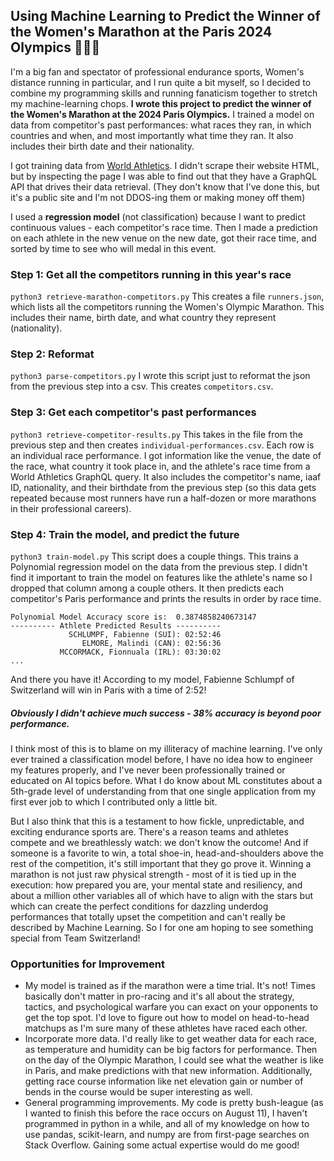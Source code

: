 ## Using Machine Learning to Predict the Winner of the Women's Marathon at the Paris 2024 Olympics 🥇🏃‍♀️
I'm a big fan and spectator of professional endurance sports, Women's distance running in particular, and I run quite a bit myself, so I decided to combine my programming skills and running fanaticism together to stretch my machine-learning chops. __I wrote this project to predict the winner of the Women's Marathon at the 2024 Paris Olympics.__
I trained a model on data from competitor's past performances: what races they ran, in which countries and when, and most importantly what time they ran. It also includes their birth date and their nationality.

I got training data from [World Athletics](https://worldathletics.org/competitions/olympic-games/paris24/athletes?competitionGroup=olympic-games&urlSlug=paris24&disciplineCode=MAR&sexCode=W). I didn't scrape their website HTML, but by inspecting the page I was able to find out that they have a GraphQL API that drives their data retrieval. (They don't know that I've done this, but it's a public site and I'm not DDOS-ing them or making money off them)

I used a __regression model__ (not classification) because I want to predict continuous values - each competitor's race time. Then I made a prediction on each athlete in the new venue on the new date, got their race time, and sorted by time to see who will medal in this event.

### Step 1: Get all the competitors running in this year's race
```python3 retrieve-marathon-competitors.py```
This creates a file `runners.json`, which lists all the competitors running the Women's Olympic Marathon. This includes their name, birth date, and what country they represent (nationality).

### Step 2: Reformat
```python3 parse-competitors.py```
I wrote this script just to reformat the json from the previous step into a csv. This creates `competitors.csv`.

### Step 3: Get each competitor's past performances
```python3 retrieve-competitor-results.py```
This takes in the file from the previous step and then creates `individual-performances.csv`. Each row is an individual race performance. I got information like the venue, the date of the race, what country it took place in, and the athlete's race time from a World Athletics GraphQL query. It also includes the competitor's name, iaaf ID, nationality, and their birthdate from the previous step (so this data gets repeated because most runners have run a half-dozen or more marathons in their professional careers).

### Step 4: Train the model, and predict the future
```python3 train-model.py```
This script does a couple things. This trains a Polynomial regression model on the data from the previous step. I didn't find it important to train the model on features like the athlete's name so I dropped that column among a couple others. 
It then predicts each competitor's Paris performance and prints the results in order by race time.

```
Polynomial Model Accuracy score is:  0.3874858240673147
---------- Athlete Predicted Results ----------
             SCHLUMPF, Fabienne (SUI): 02:52:46
                ELMORE, Malindi (CAN): 02:56:36
           MCCORMACK, Fionnuala (IRL): 03:30:02
...
```
And there you have it! According to my model, Fabienne Schlumpf of Switzerland will win in Paris with a time of 2:52!

##### Obviously I didn't achieve much success - 38% accuracy is beyond poor performance.

I think most of this is to blame on my illiteracy of machine learning. I've only ever trained a classification model before, I have no idea how to engineer my features properly, and I've never been professionally trained or educated on AI topics before. What I do know about ML constitutes about a 5th-grade level of understanding from that one single application from my first ever job to which I contributed only a little bit.

But I also think that this is a testament to how fickle, unpredictable, and exciting endurance sports are. There's a reason teams and athletes compete and we breathlessly watch: we don't know the outcome! And if someone is a favorite to win, a total shoe-in, head-and-shoulders above the rest of the competition, it's still important that they go prove it. Winning a marathon is not just raw physical strength - most of it is tied up in the execution: how prepared you are, your mental state and resiliency, and about a million other variables all of which have to align with the stars but which can create the perfect conditions for dazzling underdog performances that totally upset the competition and can't really be described by Machine Learning. So I for one am hoping to see something special from Team Switzerland!

### Opportunities for Improvement
- My model is trained as if the marathon were a time trial. It's not! Times basically don't matter in pro-racing and it's all about the strategy, tactics, and psychological warfare you can exact on your opponents to get the top spot. I'd love to figure out how to model on head-to-head matchups as I'm sure many of these athletes have raced each other.
- Incorporate more data. I'd really like to get weather data for each race, as temperature and humidity can be big factors for performance. Then on the day of the Olympic Marathon, I could see what the weather is like in Paris, and make predictions with that new information. Additionally, getting race course information like net elevation gain or number of bends in the course would be super interesting as well.
- General programming improvements. My code is pretty bush-league (as I wanted to finish this before the race occurs on August 11), I haven't programmed in python in a while, and all of my knowledge on how to use pandas, scikit-learn, and numpy are from first-page searches on Stack Overflow. Gaining some actual expertise would do me good!